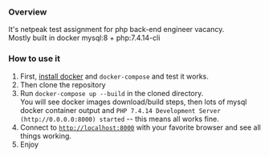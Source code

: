 ### Overview
It's netpeak test assignment for php back-end engineer vacancy.  
Mostly built in docker mysql:8 + php:7.4.14-cli

### How to use it
1. First, [install docker](https://docs.docker.com/get-started/#download-and-install-docker-desktop) and `docker-compose` and test it works.
2. Then clone the repository
3. Run `docker-compose up --build` in the cloned directory.  
You will see docker images download/build steps, then lots of mysql docker container output and 
`PHP 7.4.14 Development Server (http://0.0.0.0:8000) started` -- this means all works fine.
4. Connect to [`http://localhost:8000`](http://localhost:8000/) with your favorite browser
and see all things working.
5. Enjoy
